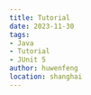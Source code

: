 ```yaml
---
title: Tutorial
date: 2023-11-30
tags:
- Java
- Tutorial
- JUnit 5
author: huwenfeng
location: shanghai
---
```

